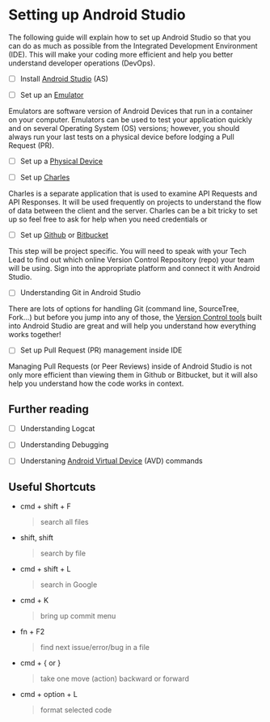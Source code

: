 # Setting up Android Studio

The following guide will explain how to set up Android Studio so that you can do as much as possible from the Integrated Development Environment (IDE). This will make your coding more efficient and help you better understand developer operations (DevOps). 

- [ ] Install [Android Studio](https://developer.android.com/studio?gclid=EAIaIQobChMIzJ3FoeiN9wIVFH8rCh3LvQomEAAYASAAEgJuWvD_BwE&gclsrc=aw.ds) (AS) 


- [ ] Set up an [Emulator](https://developer.android.com/studio/run/emulator)

Emulators are software version of Android Devices that run in a container on your computer. Emulators can be used to test your application quickly and on several Operating System (OS) versions; however, you should always run your last tests on a physical device before lodging a Pull Request (PR).

- [ ] Set up a [Physical Device](https://developer.android.com/studio/run/device)


- [ ] Set up [Charles](https://developers.mopub.com/publishers/tools/charles/)

Charles is a separate application that is used to examine API Requests and API Responses. It will be used frequently on projects to understand the flow of data between the client and the server. Charles can be a bit tricky to set up so feel free to ask for help when you need credentials or 


- [ ] Set up [Github](https://github.com) or [Bitbucket](https://bitbucket.org)

This step will be project specific. You will need to speak with your Tech Lead to find out which online Version Control Repository (repo) your team will be using. Sign into the appropriate platform and connect it with Android Studio.


- [ ]  Understanding Git in Android Studio

There are lots of options for handling Git (command line, SourceTree, Fork...) but before you jump into any of those, the [Version Control tools](https://betterprogramming.pub/how-to-use-git-in-android-studio-part-1-a8a554006aad) built into Android Studio are great and will help you understand how everything works together!


- [ ] Set up Pull Request (PR) management inside IDE

Managing Pull Requests (or Peer Reviews) inside of Android Studio is not only more efficient than viewing them in Github or Bitbucket, but it will also help you understand how the code works in context.


## Further reading


- [ ] Understanding Logcat
- [ ] Understanding Debugging
- [ ] Understaning [Android Virtual Device](https://developer.android.com/studio/run/emulator-commandline) (AVD) commands


## Useful Shortcuts

- cmd + shift + F
   > search all files
- shift, shift
    > search by file
- cmd + shift + L
    > search in Google
- cmd + K
    > bring up commit menu
- fn + F2
    > find next issue/error/bug in a file
- cmd + { or }
    > take one move (action) backward or forward
- cmd + option + L
    > format selected code
